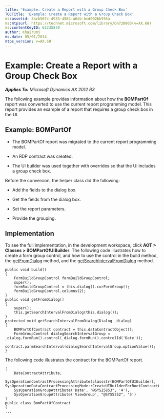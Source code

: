 ```yaml
---
title: 'Example: Create a Report with a Group Check Box'
TOCTitle: 'Example: Create a Report with a Group Check Box'
ms:assetid: 3acb567c-4933-4584-a6db-bcd092bb556a
ms:mtpsurl: https://technet.microsoft.com/library/Dn720903(v=AX.60)
ms:contentKeyID: 62235870
author: Khairunj
ms.date: 05/01/2014
mtps_version: v=AX.60
---
```


# Example: Create a Report with a Group Check Box 


_**Applies To:** Microsoft Dynamics AX 2012 R3_

The following example provides information about how the **BOMPartOf** report was converted to use the current report programming model. This report provides an example of a report that requires a group check box in the UI.

## Example: BOMPartOf

  - The BOMPartOf report was migrated to the current report programming model.

  - An RDP contract was created.

  - The UI builder was used together with overrides so that the UI includes a group check box.

Before the conversion, the helper class did the following:

  - Add the fields to the dialog box.

  - Get the fields from the dialog box.

  - Set the report parameters.

  - Provide the grouping.

## Implementation

To see the full implementation, in the development workspace, click **AOT \> Classes \> BOMPartOfUIBuilder**. The following code illustrates how to create a form group control, and how to use the control in the build method, the [getFromDialog](https://technet.microsoft.com/library/gg745384\(v=ax.60\)) method, and the [getSearchIntervalFromDialog](https://technet.microsoft.com/library/gg745385\(v=ax.60\)) method.

    public void build() 
    { 
        FormBuildGroupControl formBuildGroupControl; 
        super(); 
        formBuildGroupControl = this.dialog().curFormGroup(); 
        formBuildGroupControl.columns(2); 
    } 
    public void getFromDialog() 
    { 
        super(); 
        this.getSearchIntervalFromDialog(this.dialog()); 
    } 
    protected void getSearchIntervalFromDialog(Dialog _dialog) 
    { 
        BOMPartOfContract contract = this.dataContractObject(); 
        FormGroupControl dialogSearchIntervalGroup = _dialog.formRun().control(_dialog.formRun().controlId('Date')); 
        contract.parmSearchInterval(dialogSearchIntervalGroup.optionValue()); 
    }

The following code illustrates the contract for the BOMPartOf report.

    [ 
        DataContractAttribute, 
        SysOperationContractProcessingAttribute(classstr(BOMPartOfUIBuilder),     
    SysOperationDataContractProcessingMode::CreateUIBuilderForRootContractOnly), 
        SysOperationGroupAttribute('Date', "@SYS25853", '4'), 
        SysOperationGroupAttribute('ViewGroup', "@SYS5252", '5') 
    ] 
    public class BomPartOfContract 
    { 
    ...

  


